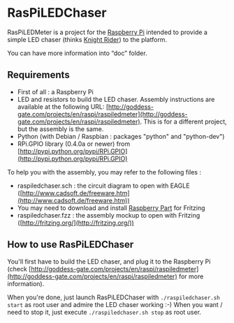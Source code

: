 RasPiLEDChaser
==============

RasPiLEDMeter is a project for the [Raspberry Pi](http://raspberrypi.org) intended to provide a simple LED chaser (thinks [Knight Rider](http://en.wikipedia.org/wiki/Knight_Rider_(1982_TV_series))) to the platform.

You can have more information into “doc” folder.


Requirements
------------

* First of all : a Raspberry Pi
* LED and resistors to build the LED chaser. Assembly instructions are available at the following URL: [http://goddess-gate.com/projects/en/raspi/raspiledmeter](http://goddess-gate.com/projects/en/raspi/raspiledmeter). This is for a different project, but the assembly is the same.
* Python (with Debian / Raspbian : packages "python" and "python-dev")
* RPi.GPIO library (0.4.0a or newer) from [http://pypi.python.org/pypi/RPi.GPIO](http://pypi.python.org/pypi/RPi.GPIO)


To help you with the assembly, you may refer to the following files :

* raspiledchaser.sch : the circuit diagram to open with EAGLE
   ([http://www.cadsoft.de/freeware.htm](http://www.cadsoft.de/freeware.htm))
* You may need to download and install [Raspberry Part](https://github.com/adafruit/Fritzing-Library/blob/master/AdaFruit.fzbz) for Fritzing
* raspiledchaser.fzz : the assembly mockup to open with Fritzing
   ([http://fritzing.org/](http://fritzing.org/))

How to use RasPiLEDChaser
-------------------------

You'll first have to build the LED chaser, and plug it to the Raspberry Pi
  (check [http://goddess-gate.com/projects/en/raspi/raspiledmeter](http://goddess-gate.com/projects/en/raspi/raspiledmeter) for more information).

When you're done, just launch RasPiLEDChaser with `./raspiledchaser.sh start` as
  root user and admire the LED chaser working :-) When you want / need to stop
  it, just execute `./raspiledchaser.sh stop` as root user.

